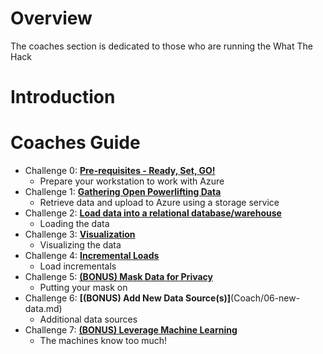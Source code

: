 # Overview

The coaches section is dedicated to those who are running the What The Hack

# Introduction

# Coaches Guide
- Challenge 0: **[Pre-requisites - Ready, Set, GO!](Coach/00-prereqs.md)**
   - Prepare your workstation to work with Azure
- Challenge 1:  **[Gathering Open Powerlifting Data](Coach/01-data-gathering.md)**
   - Retrieve data and upload to Azure using a storage service
- Challenge 2:  **[Load data into a relational database/warehouse](Coach/02-load-data.md)**
   - Loading the data
- Challenge 3:  **[Visualization](Coach/03-visualization.md)**
   - Visualizing the data
- Challenge 4:  **[Incremental Loads](Coach/04-incrementals.md)**
   - Load incrementals
- Challenge 5:  **[(BONUS) Mask Data for Privacy](Coach/05-data-masking.md)**
   - Putting your mask on
 - Challenge 6: **[(BONUS) Add New Data Source(s)]**(Coach/06-new-data.md)
   - Additional data sources
- Challenge 7:  **[(BONUS) Leverage Machine Learning](Coach/07-ml.md)**
   - The machines know too much!
